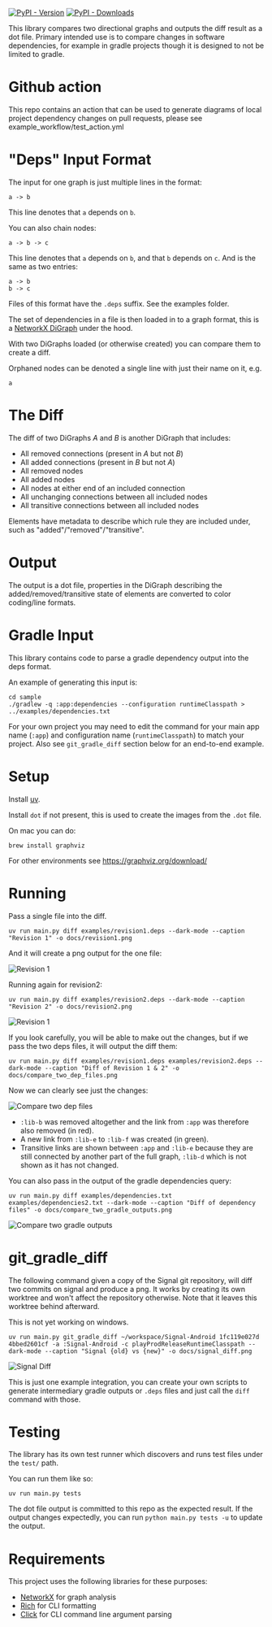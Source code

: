 
[![PyPI - Version](https://img.shields.io/pypi/v/diff-dot)](https://pypi.org/project/diff-dot/)
[![PyPI - Downloads](https://img.shields.io/pypi/dm/diff-dot)](https://pypi.org/project/diff-dot/)

This library compares two directional graphs and outputs the diff result as a dot file.
Primary intended use is to compare changes in software dependencies, for example in gradle projects though it is designed to not be limited to gradle.

Github action
===

This repo contains an action that can be used to generate diagrams of local project dependency changes on pull requests, please see example_workflow/test_action.yml

"Deps" Input Format
===

The input for one graph is just multiple lines in the format:
```
a -> b
```
This line denotes that `a` depends on `b`.

You can also chain nodes:

```
a -> b -> c
```
This line denotes that `a` depends on `b`, and that `b` depends on `c`.
And is the same as two entries:
```
a -> b
b -> c
```

Files of this format have the `.deps` suffix. See the examples folder.

The set of dependencies in a file is then loaded in to a graph format, this is a [NetworkX DiGraph](https://networkx.org/documentation/stable/reference/classes/digraph.html) under the hood.

With two DiGraphs loaded (or otherwise created) you can compare them to create a diff.

Orphaned nodes can be denoted a single line with just their name on it, e.g.
```
a
```

The Diff
===

The diff of two DiGraphs _A_ and _B_ is another DiGraph that includes:

- All removed connections (present in _A_ but not _B_)
- All added connections (present in _B_ but not _A_)
- All removed nodes
- All added nodes
- All nodes at either end of an included connection
- All unchanging connections between all included nodes
- All transitive connections between all included nodes

Elements have metadata to describe which rule they are included under, such as "added"/"removed"/"transitive".

Output
===

The output is a dot file, properties in the DiGraph describing the added/removed/transitive state of elements are converted to color coding/line formats.

Gradle Input
===

This library contains code to parse a gradle dependency output into the deps format.

An example of generating this input is:

```shell
cd sample
./gradlew -q :app:dependencies --configuration runtimeClasspath > ../examples/dependencies.txt
```

For your own project you may need to edit the command for your main app name (`:app`) and configuration name (`runtimeClasspath`) to match your project. Also see `git_gradle_diff` section below for an end-to-end example.

Setup
===

Install [uv](https://docs.astral.sh/uv/getting-started/installation/).

Install `dot` if not present, this is used to create the images from the `.dot` file.

On mac you can do:

```shell
brew install graphviz
```

For other environments see https://graphviz.org/download/

Running
===

Pass a single file into the diff.

```shell
uv run main.py diff examples/revision1.deps --dark-mode --caption "Revision 1" -o docs/revision1.png
```
And it will create a png output for the one file:

![Revision 1](docs/revision1.png)

Running again for revision2:

```shell
uv run main.py diff examples/revision2.deps --dark-mode --caption "Revision 2" -o docs/revision2.png
```

![Revision 1](docs/revision2.png)

If you look carefully, you will be able to make out the changes, but if we pass the two deps files, it will output the diff them:

```shell
uv run main.py diff examples/revision1.deps examples/revision2.deps --dark-mode --caption "Diff of Revision 1 & 2" -o docs/compare_two_dep_files.png
```

Now we can clearly see just the changes:

![Compare two dep files](docs/compare_two_dep_files.png)

- `:lib-b` was removed altogether and the link from `:app` was therefore also removed (in red).
- A new link from `:lib-e` to `:lib-f` was created (in green).
- Transitive links are shown between `:app` and `:lib-e` because they are still connected by another part of the full
graph, `:lib-d` which is not shown as it has not changed.


You can also pass in the output of the gradle dependencies query:

```shell
uv run main.py diff examples/dependencies.txt examples/dependencies2.txt --dark-mode --caption "Diff of dependency files" -o docs/compare_two_gradle_outputs.png 
```

![Compare two gradle outputs](docs/compare_two_gradle_outputs.png)

git_gradle_diff
===

The following command given a copy of the Signal git repository, will diff two commits on signal and produce a png.
It works by creating its own worktree and won't affect the repository otherwise.
Note that it leaves this worktree behind afterward.

This is not yet working on windows.

```shell
uv run main.py git_gradle_diff ~/workspace/Signal-Android 1fc119e027d 4bbed2601cf -a :Signal-Android -c playProdReleaseRuntimeClasspath --dark-mode --caption "Signal {old} vs {new}" -o docs/signal_diff.png
```

![Signal Diff](docs/signal_diff.png)

This is just one example integration, you can create your own scripts to generate intermediary gradle outputs or `.deps` files and just call the `diff` command with those.

Testing
===

The library has its own test runner which discovers and runs test files under the `test/` path.

You can run them like so:

```shell
uv run main.py tests
```

The dot file output is committed to this repo as the expected result.
If the output changes expectedly, you can run `python main.py tests -u` to update the output.

Requirements
===

This project uses the following libraries for these purposes:

- [NetworkX](https://github.com/networkx/networkx) for graph analysis
- [Rich](https://github.com/Textualize/rich) for CLI formatting
- [Click](https://github.com/pallets/click/) for CLI command line argument parsing
